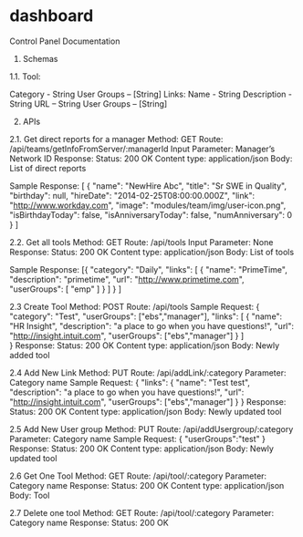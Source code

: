 dashboard
=========
Control Panel Documentation

1. Schemas

1.1. Tool:

Category - String
User Groups – [String]
Links: 
    Name - String
	Description - String
	URL – String 
	User Groups – [String]


2. APIs

2.1.	Get direct reports for a manager
Method: GET
Route: /api/teams/getInfoFromServer/:managerId
Input Parameter: Manager’s Network ID 
Response:
Status: 200 OK
Content type: application/json
Body: List of direct reports 

Sample Response:
[
    {
        "name": "NewHire Abc",
        "title": "Sr SWE in Quality",
        "birthday": null,
        "hireDate": "2014-02-25T08:00:00.000Z",
        "link": "http://www.workday.com",
        "image": "modules/team/img/user-icon.png",
        "isBirthdayToday": false,
        "isAnniversaryToday": false,
        "numAnniversary": 0
    }
]

2.2.	Get all tools
Method: GET
Route: /api/tools
Input Parameter: None
Response:
Status: 200 OK
Content type: application/json
Body: List of tools 

Sample Response:
[{
        "category": "Daily",
        "links": [
            {
                "name": "PrimeTime",
                "description": "primetime",
                "url": "http://www.primetime.com",
                "userGroups": [
                    "emp"
                ]
            }
        ]
    }
]

2.3 Create Tool
Method: POST
Route: /api/tools
Sample Request:
{
        "category": "Test",
        "userGroups": ["ebs","manager"],
        "links": [
            {
                "name": "HR Insight",
                "description": "a place to go when you have questions!",
                "url": "http://insight.intuit.com",
                "userGroups": ["ebs","manager"]
            }
        ]   
}
Response:
Status: 200 OK
Content type: application/json
Body: Newly added tool

2.4 Add New Link
Method: PUT
Route: /api/addLink/:category
Parameter: Category name
Sample Request:
{
        "links": 
            {
                "name": "Test test",
                "description": "a place to go when you have questions!",
                "url": "http://insight.intuit.com",
                "userGroups": ["ebs","manager"]
            }
}
Response:
Status: 200 OK
Content type: application/json
Body: Newly updated tool

2.5 Add New User group
Method: PUT
Route: /api/addUsergroup/:category
Parameter: Category name
Sample Request:
{
  "userGroups":"test"
}
Response:
Status: 200 OK
Content type: application/json
Body: Newly updated tool

2.6 Get One Tool
Method: GET
Route: /api/tool/:category
Parameter: Category name
Response:
Status: 200 OK
Content type: application/json
Body: Tool

2.7 Delete one tool
Method: GET
Route: /api/tool/:category
Parameter: Category name
Response:
Status: 200 OK


    


